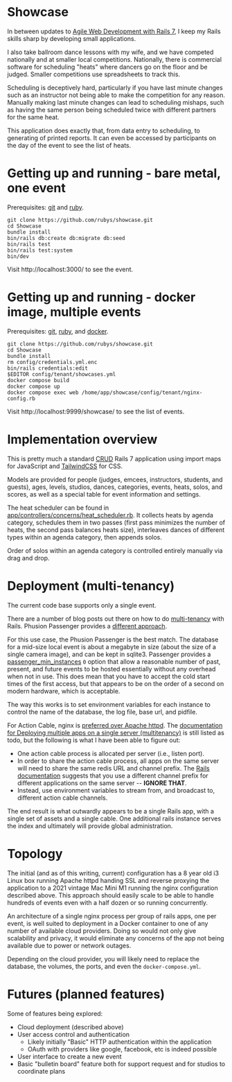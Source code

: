 # Showcase

In between updates to [Agile Web Development with Rails
7](https://pragprog.com/titles/rails7/agile-web-development-with-rails-7/), I
keep my Rails skills sharp by developing small applications.

I also take ballroom dance lessons with my wife, and we have competed
nationally and at smaller local competitions.  Nationally, there is commercial
software for scheduling "heats" where dancers go on the floor and be judged.
Smaller competitions use spreadsheets to track this.

Scheduling is deceptively hard, particularly if you have last minute changes
such as an instructor not being able to make the competition for any reason.
Manually making last minute changes can lead to scheduling mishaps, such as
having the same person being scheduled twice with different partners for the
same heat.

This application does exactly that, from data entry to scheduling, to
generating of printed reports.  It can even be accessed by participants
on the day of the event to see the list of heats.

# Getting up and running - bare metal, one event

Prerequisites:
[git](https://git-scm.com/book/en/v2/Getting-Started-Installing-Git) and
[ruby](https://www.ruby-lang.org/en/documentation/installation/).

```
git clone https://github.com/rubys/showcase.git
cd Showcase
bundle install
bin/rails db:create db:migrate db:seed
bin/rails test
bin/rails test:system
bin/dev
```

Visit http://localhost:3000/ to see the event.

# Getting up and running - docker image, multiple events

Prerequisites:
[git](https://git-scm.com/book/en/v2/Getting-Started-Installing-Git),
[ruby](https://www.ruby-lang.org/en/documentation/installation/), and
[docker](https://docs.docker.com/get-docker/).

```
git clone https://github.com/rubys/showcase.git
cd Showcase
bundle install
rm config/credentials.yml.enc
bin/rails credentials:edit
$EDITOR config/tenant/showcases.yml
docker compose build
docker compose up
docker compose exec web /home/app/showcase/config/tenant/nginx-config.rb
```

Visit http://localhost:9999/showcase/ to see the list of events.

# Implementation overview

This is pretty much a standard
[CRUD](https://en.wikipedia.org/wiki/Create,_read,_update_and_delete) Rails 7
application using import maps for JavaScript and
[TailwindCSS](https://tailwindcss.com/) for CSS. 

Models are provided for people (judges, emcees, instructors, students, and
guests), ages, levels, studios, dances, categories, events, heats, solos, and
scores, as well as a special table for event information and settings.

The heat scheduler can be found in
[app/controllers/concerns/heat_scheduler.rb](./app/controllers/concerns/heat_scheduler.rb).
It collects heats by agenda category, schedules them in two passes (first pass
minimizes the number of heats, the second pass balances heats size), interleaves
dances of different types within an agenda category, then appends solos.

Order of solos within an agenda category is controlled entirely manually via
drag and drop.

# Deployment (multi-tenancy)

The current code base supports only a single event.

There are a number of blog posts out there on how to do
[multi-tenancy](https://blog.arkency.com/comparison-of-approaches-to-multitenancy-in-rails-apps/)
with Rails.  Phusion Passenger provides a [different
approach](https://stackoverflow.com/questions/48669947/multitenancy-passenger-rails-multiple-apps-different-versions-same-domain).

For this use case, the Phusion Passenger is the best match.  The database for a
mid-size local event is about a megabyte in size (about the size of a single
camera image), and can be kept in sqlite3.  Passenger provides a
[passenger_min_instances](https://www.phusionpassenger.com/library/config/nginx/reference/#passenger_min_instances)
`0` option that allow a reasonable number of past, present, and future events
to be hosted essentially without any overhead when not in use.  This does mean
that you have to accept the cold start times of the first access, but that
appears to be on the order of a second on modern hardware, which is acceptable.

The way this works is to set environment variables for each instance to control
the name of the database, the log file, base url, and pidfile.

For Action Cable, nginx is [preferred over Apache
httpd](https://www.phusionpassenger.com/library/config/apache/action_cable_integration/).
The [documentation for Deploying multiple apps on a single server
(multitenancy)](https://www.phusionpassenger.com/library/deploy/nginx/) is
still listed as todo, but the following is what I have been able to figure out:

- One action cable process is allocated per server (i.e., listen port).
- In order to share the action cable process, all apps on the same server will
  need to share the same redis URL and channel prefix.  The [Rails
  documentation](https://guides.rubyonrails.org/action_cable_overview.html#redis-adapter)
  suggests that you use a different channel prefix for different applications
  on the same server -- **IGNORE THAT**.
- Instead, use environment variables to stream from, and broadcast to, different
  action cable channels.

The end result is what outwardly appears to be a single Rails app, with a
single set of assets and a single cable.  One additional rails instance
serves the index and ultimately will provide global administration.

# Topology

The initial (and as of this writing, current) configuration has a 8 year old i3
Linux box running Apache httpd handing SSL and reverse proxying the application
to a 2021 vintage Mac Mini M1 running the nginx configuration described above.
This approach should easily scale to be able to handle hundreds of events even
with a half dozen or so running concurrently.

An architecture of a single nginx process per group of rails apps, one per
event, is well suited to deployment in a Docker container to one of any number
of available cloud providers.  Doing so would not only give scalability and
privacy, it would eliminate any concerns of the app not being available due to
power or network outages.

Depending on the cloud provider, you will likely need to replace the database,
the volumes, the ports, and even the `docker-compose.yml`.

# Futures (planned features)

Some of features being explored:

- Cloud deployment (described above)
- User access control and authentication
    - Likely initially "Basic" HTTP authentication within the application
    - OAuth with providers like google, facebook, etc is indeed possible
- User interface to create a new event
- Basic "bulletin board" feature both for support request and for studios to
  coordinate plans
